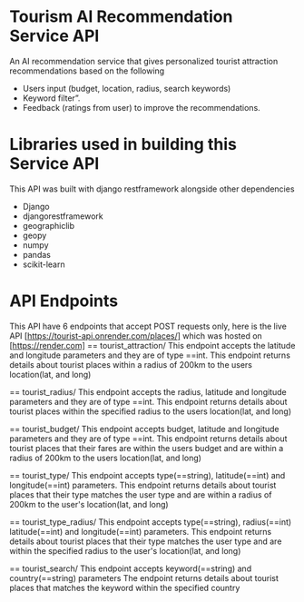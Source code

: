 # Tourism AI Recommendation Service API

An AI recommendation service that gives personalized tourist attraction recommendations based on the following

- Users input (budget, location, radius, search keywords)
- Keyword filter”.
- Feedback (ratings from user) to improve the recommendations.

# Libraries used in building this Service API

This API was built with django restframework alongside other dependencies

- Django
- djangorestframework
- geographiclib
- geopy
- numpy
- pandas
- scikit-learn

# API Endpoints

This API have 6 endpoints that accept POST requests only, here is the live API [https://tourist-api.onrender.com/places/] which was hosted on [https://render.com]
== tourist_attraction/
This endpoint accepts the latitude and longitude parameters and they are of type ==int.
This endpoint returns details about tourist places within a radius of 200km to the users location(lat, and long)

== tourist_radius/
This endpoint accepts the radius, latitude and longitude parameters and they are of type ==int.
This endpoint returns details about tourist places within the specified radius to the users location(lat, and long)

== tourist_budget/
This endpoint accepts budget, latitude and longitude parameters and they are of type ==int.
This endpoint returns details about tourist places that their fares are within the users budget and are within a radius of 200km to the users location(lat, and long)

== tourist_type/
This endpoint accepts type(==string), latitude(==int) and longitude(==int) parameters.
This endpoint returns details about tourist places that their type matches the user type and are within a radius of 200km to the user's location(lat, and long)

== tourist_type_radius/
This endpoint accepts type(==string), radius(==int) latitude(==int) and longitude(==int) parameters.
This endpoint returns details about tourist places that their type matches the user type and are within the specified radius to the user's location(lat, and long)

== tourist_search/
This endpoint accepts keyword(==string) and country(==string) parameters
The endpoint returns details about tourist places that matches the keyword within the specified country
